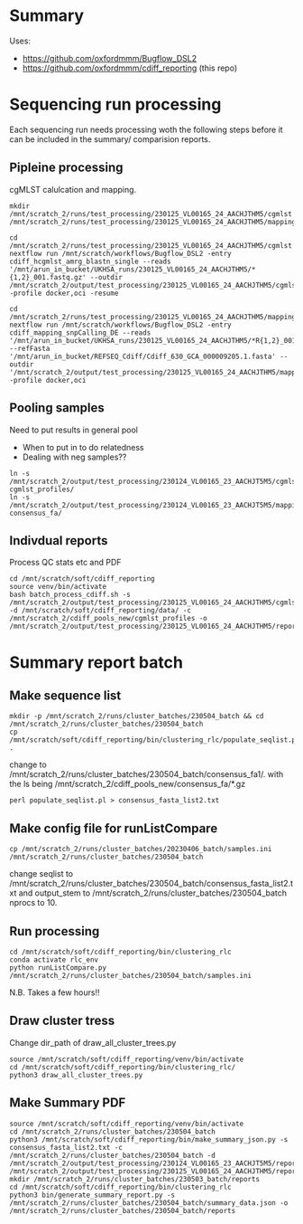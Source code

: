 # Summary

Uses:
* https://github.com/oxfordmmm/Bugflow_DSL2
* https://github.com/oxfordmmm/cdiff_reporting (this repo)

# Sequencing run processing

Each sequencing run needs processing woth the following steps before it can be included in the summary/ comparision reports.

## Pipleine processing

cgMLST calulcation and mapping.

```
mkdir /mnt/scratch_2/runs/test_processing/230125_VL00165_24_AACHJTHM5/cgmlst /mnt/scratch_2/runs/test_processing/230125_VL00165_24_AACHJTHM5/mapping

cd /mnt/scratch_2/runs/test_processing/230125_VL00165_24_AACHJTHM5/cgmlst
nextflow run /mnt/scratch/workflows/Bugflow_DSL2 -entry cdiff_hcgmlst_amrg_blastn_single --reads '/mnt/arun_in_bucket/UKHSA_runs/230125_VL00165_24_AACHJTHM5/*{1,2}_001.fastq.gz' --outdir /mnt/scratch_2/output/test_processing/230125_VL00165_24_AACHJTHM5/cgmlst -profile docker,oci -resume

cd /mnt/scratch_2/runs/test_processing/230125_VL00165_24_AACHJTHM5/mapping
nextflow run /mnt/scratch/workflows/Bugflow_DSL2 -entry cdiff_mapping_snpCalling_DE --reads '/mnt/arun_in_bucket/UKHSA_runs/230125_VL00165_24_AACHJTHM5/*R{1,2}_001.fastq.gz' --refFasta '/mnt/arun_in_bucket/REFSEQ_Cdiff/Cdiff_630_GCA_000009205.1.fasta' --outdir '/mnt/scratch_2/output/test_processing/230125_VL00165_24_AACHJTHM5/mapping' -profile docker,oci
```

## Pooling samples

Need to put results in general pool

* When to put in to do relatedness
* Dealing with neg samples??

```
ln -s /mnt/scratch_2/output/test_processing/230124_VL00165_23_AACHJT5M5/cgmlst/cgmlst/*.json cgmlst_profiles/
ln -s /mnt/scratch_2/output/test_processing/230124_VL00165_23_AACHJT5M5/mapping/consensus_fa/*.fa.gz consensus_fa/
```

## Indivdual reports

Process QC stats etc and PDF

```
cd /mnt/scratch/soft/cdiff_reporting
source venv/bin/activate
bash batch_process_cdiff.sh -s /mnt/scratch_2/output/test_processing/230125_VL00165_24_AACHJTHM5/cgmlst/ -d /mnt/scratch/soft/cdiff_reporting/data/ -c /mnt/scratch_2/cdiff_pools_new/cgmlst_profiles -o /mnt/scratch_2/output/test_processing/230125_VL00165_24_AACHJTHM5/reports
```

# Summary report batch

## Make sequence list

```
mkdir -p /mnt/scratch_2/runs/cluster_batches/230504_batch && cd /mnt/scratch_2/runs/cluster_batches/230504_batch
cp /mnt/scratch/soft/cdiff_reporting/bin/clustering_rlc/populate_seqlist.pl .
```
change to /mnt/scratch_2/runs/cluster_batches/230504_batch/consensus_fa1/. with the ls being /mnt/scratch_2/cdiff_pools_new/consensus_fa/*.gz
```
perl populate_seqlist.pl > consensus_fasta_list2.txt
```

## Make config file for runListCompare

```
cp /mnt/scratch_2/runs/cluster_batches/20230406_batch/samples.ini /mnt/scratch_2/runs/cluster_batches/230504_batch
```

change seqlist to /mnt/scratch_2/runs/cluster_batches/230504_batch/consensus_fasta_list2.txt and output_stem to /mnt/scratch_2/runs/cluster_batches/230504_batch nprocs to 10.

## Run processing

```
cd /mnt/scratch/soft/cdiff_reporting/bin/clustering_rlc
conda activate rlc_env
python runListCompare.py /mnt/scratch_2/runs/cluster_batches/230504_batch/samples.ini
```

N.B. Takes a few hours!!

## Draw cluster tress

Change dir_path of draw_all_cluster_trees.py
```
source /mnt/scratch/soft/cdiff_reporting/venv/bin/activate
cd /mnt/scratch/soft/cdiff_reporting/bin/clustering_rlc/
python3 draw_all_cluster_trees.py
```

## Make Summary PDF

```
source /mnt/scratch/soft/cdiff_reporting/venv/bin/activate
cd /mnt/scratch_2/runs/cluster_batches/230504_batch
python3 /mnt/scratch/soft/cdiff_reporting/bin/make_summary_json.py -s consensus_fasta_list2.txt -c /mnt/scratch_2/runs/cluster_batches/230504_batch -d /mnt/scratch_2/output/test_processing/230124_VL00165_23_AACHJT5M5/report /mnt/scratch_2/output/test_processing/230125_VL00165_24_AACHJTHM5/report
mkdir /mnt/scratch_2/runs/cluster_batches/230503_batch/reports
cd /mnt/scratch/soft/cdiff_reporting/bin/clustering_rlc
python3 bin/generate_summary_report.py -s /mnt/scratch_2/runs/cluster_batches/230504_batch/summary_data.json -o /mnt/scratch_2/runs/cluster_batches/230504_batch/reports
```
